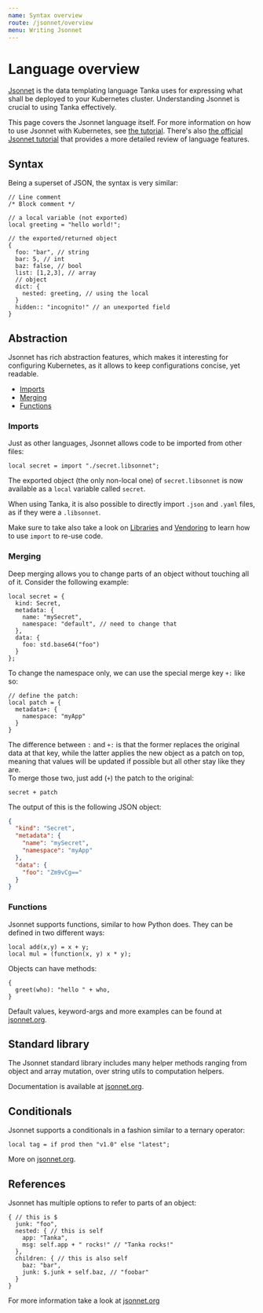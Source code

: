 ```yaml
---
name: Syntax overview
route: /jsonnet/overview
menu: Writing Jsonnet
---
```


# Language overview

[Jsonnet](https://jsonnet.org) is the data templating language Tanka uses for
expressing what shall be deployed to your Kubernetes cluster. Understanding
Jsonnet is crucial to using Tanka effectively.

This page covers the Jsonnet language itself. For more information on how to
use Jsonnet with Kubernetes, see [the tutorial](/tutorial/jsonnet). There's
also [the official Jsonnet tutorial](https://jsonnet.org/learning/tutorial.html)
that provides a more detailed review of language features.

## Syntax

Being a superset of JSON, the syntax is very similar:

```jsonnet
// Line comment
/* Block comment */

// a local variable (not exported)
local greeting = "hello world!";

// the exported/returned object
{
  foo: "bar", // string
  bar: 5, // int
  baz: false, // bool
  list: [1,2,3], // array
  // object
  dict: {
    nested: greeting, // using the local
  }
  hidden:: "incognito!" // an unexported field
}
```

## Abstraction

Jsonnet has rich abstraction features, which makes it interesting for
configuring Kubernetes, as it allows to keep configurations concise, yet
readable.

- [Imports](#imports)
- [Merging](#merging)
- [Functions](#functions)

### Imports

Just as other languages, Jsonnet allows code to be imported from other files:

```jsonnet
local secret = import "./secret.libsonnet";
```

The exported object (the only non-local one) of `secret.libsonnet` is now
available as a `local` variable called `secret`.

When using Tanka, it is also possible to directly import `.json` and `.yaml`
files, as if they were a `.libsonnet`.

Make sure to take also take a look on [Libraries](libraries.md) and
[Vendoring](vendoring.md) to learn how to use `import` to re-use code.

### Merging

Deep merging allows you to change parts of an object without touching all of it.
Consider the following example:

```jsonnet{5,1-2}
local secret = {
  kind: Secret,
  metadata: {
    name: "mySecret",
    namespace: "default", // need to change that
  },
  data: {
    foo: std.base64("foo")
  }
};
```

To change the namespace only, we can use the special merge key `+:` like so:

```jsonnet
// define the patch:
local patch = {
  metadata+: {
    namespace: "myApp"
  }
}
```

The difference between `:` and `+:` is that the former replaces the original
data at that key, while the latter applies the new object as a patch on top,
meaning that values will be updated if possible but all other stay like they
are.  
To merge those two, just add (`+`) the patch to the original:

```jsonnet
secret + patch
```

The output of this is the following JSON object:

```json
{
  "kind": "Secret",
  "metadata": {
    "name": "mySecret",
    "namespace": "myApp"
  },
  "data": {
    "foo": "Zm9vCg=="
  }
}
```

### Functions

Jsonnet supports functions, similar to how Python does. They can be defined in
two different ways:

```jsonnet
local add(x,y) = x + y;
local mul = (function(x, y) x * y);
```

Objects can have methods:

```jsonnet
{
  greet(who): "hello " + who,
}
```

Default values, keyword-args and more examples can be found at
[jsonnet.org](https://jsonnet.org/learning/tutorial.html#functions).

## Standard library

The Jsonnet standard library includes many helper methods ranging from object
and array mutation, over string utils to computation helpers.

Documentation is available at
[jsonnet.org](https://jsonnet.org/ref/stdlib.html).

## Conditionals

Jsonnet supports a conditionals in a fashion similar to a ternary operator:

```jsonnet
local tag = if prod then "v1.0" else "latest";
```

More on [jsonnet.org](https://jsonnet.org/learning/tutorial.html#conditionals).

## References

Jsonnet has multiple options to refer to parts of an object:

```jsonnet
{ // this is $
  junk: "foo",
  nested: { // this is self
    app: "Tanka",
    msg: self.app + " rocks!" // "Tanka rocks!"
  },
  children: { // this is also self
    baz: "bar",
    junk: $.junk + self.baz, // "foobar"
  }
}
```

For more information take a look at
[jsonnet.org](https://jsonnet.org/learning/tutorial.html#references)
